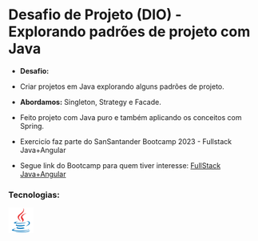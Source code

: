 # Desafio de Projeto (DIO) - Explorando padrões de projeto com Java

* <b>Desafio:</b>
* Criar projetos em Java explorando alguns padrões de projeto.
* <b>Abordamos:</b> Singleton, Strategy e Facade.
* Feito projeto com Java puro e também aplicando os conceitos com Spring.

* Exercicío faz parte do SanSantander Bootcamp 2023 - Fullstack Java+Angular

* Segue link do Bootcamp para quem tiver interesse: <a href="https://web.dio.me/track/santander-bootcamp-2023-fullstack-java-angular/" target="_blank" rel="noreferrer">FullStack Java+Angular</a>

<h3 align="left">Tecnologias:</h3>
<p align="left"> 
  <a href="" target="_blank" rel="noreferrer"> <img src="https://github.com/devicons/devicon/blob/master/icons/java/java-original.svg" alt="java" width="50" height="50"/> </a> 
</p>
